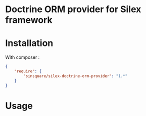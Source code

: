 Doctrine ORM provider for Silex framework
=======

Installation
============

With composer :

``` json
{
    "require": {
        "sinsquare/silex-doctrine-orm-provider": "1.*"
    }
}
```

Usage
=====

